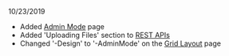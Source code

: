 10/23/2019 

- Added [Admin Mode](./admin-mode.md) page
- Added 'Uploading Files' section to [REST APIs](./rest-apis.md)
- Changed '-Design' to '-AdminMode' on the [Grid Layout](./components/grid-layout.md) page